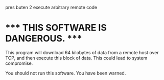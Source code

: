 pres buten 2 execute arbitrary remote code

# *** THIS SOFTWARE IS DANGEROUS. ***

This program will download 64 kilobytes of data from a remote host over TCP, and then execute this block of data. This could lead to system compromise.

You should not run this software. You have been warned.

